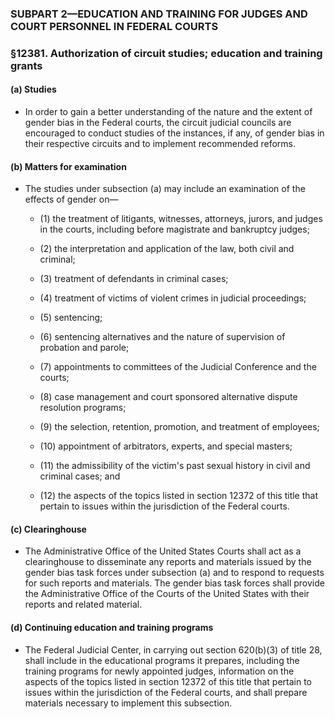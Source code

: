 ### SUBPART 2—EDUCATION AND TRAINING FOR JUDGES AND COURT PERSONNEL IN FEDERAL COURTS

### §12381. Authorization of circuit studies; education and training grants
#### (a) Studies
* In order to gain a better understanding of the nature and the extent of gender bias in the Federal courts, the circuit judicial councils are encouraged to conduct studies of the instances, if any, of gender bias in their respective circuits and to implement recommended reforms.

#### (b) Matters for examination
* The studies under subsection (a) may include an examination of the effects of gender on—

  * (1) the treatment of litigants, witnesses, attorneys, jurors, and judges in the courts, including before magistrate and bankruptcy judges;

  * (2) the interpretation and application of the law, both civil and criminal;

  * (3) treatment of defendants in criminal cases;

  * (4) treatment of victims of violent crimes in judicial proceedings;

  * (5) sentencing;

  * (6) sentencing alternatives and the nature of supervision of probation and parole;

  * (7) appointments to committees of the Judicial Conference and the courts;

  * (8) case management and court sponsored alternative dispute resolution programs;

  * (9) the selection, retention, promotion, and treatment of employees;

  * (10) appointment of arbitrators, experts, and special masters;

  * (11) the admissibility of the victim's past sexual history in civil and criminal cases; and

  * (12) the aspects of the topics listed in section 12372 of this title that pertain to issues within the jurisdiction of the Federal courts.

#### (c) Clearinghouse
* The Administrative Office of the United States Courts shall act as a clearinghouse to disseminate any reports and materials issued by the gender bias task forces under subsection (a) and to respond to requests for such reports and materials. The gender bias task forces shall provide the Administrative Office of the Courts of the United States with their reports and related material.

#### (d) Continuing education and training programs
* The Federal Judicial Center, in carrying out section 620(b)(3) of title 28, shall include in the educational programs it prepares, including the training programs for newly appointed judges, information on the aspects of the topics listed in section 12372 of this title that pertain to issues within the jurisdiction of the Federal courts, and shall prepare materials necessary to implement this subsection.